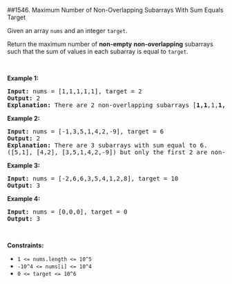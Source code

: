 ##1546. Maximum Number of Non-Overlapping Subarrays With Sum Equals Target
<p>Given an array <code>nums</code> and an integer <code><font face="monospace">target</font></code>.</p>

<p>Return the maximum number of <strong>non-empty</strong>&nbsp;<strong>non-overlapping</strong> subarrays such that the sum of values in each subarray is equal to <code><font face="monospace">target</font></code>.</p>

<p>&nbsp;</p>
<p><strong>Example 1:</strong></p>

<pre>
<strong>Input:</strong> nums = [1,1,1,1,1], target = 2
<strong>Output:</strong> 2
<strong>Explanation: </strong>There are 2 non-overlapping subarrays [<strong>1,1</strong>,1,<strong>1,1</strong>] with sum equals to target(2).
</pre>

<p><strong>Example 2:</strong></p>

<pre>
<strong>Input:</strong> nums = [-1,3,5,1,4,2,-9], target = 6
<strong>Output:</strong> 2
<strong>Explanation: </strong>There are 3 subarrays with sum equal to 6.
([5,1], [4,2], [3,5,1,4,2,-9]) but only the first 2 are non-overlapping.</pre>

<p><strong>Example 3:</strong></p>

<pre>
<strong>Input:</strong> nums = [-2,6,6,3,5,4,1,2,8], target = 10
<strong>Output:</strong> 3
</pre>

<p><strong>Example 4:</strong></p>

<pre>
<strong>Input:</strong> nums = [0,0,0], target = 0
<strong>Output:</strong> 3
</pre>

<p>&nbsp;</p>
<p><strong>Constraints:</strong></p>

<ul>
	<li><code>1 &lt;= nums.length &lt;=&nbsp;10^5</code></li>
	<li><code>-10^4 &lt;= nums[i] &lt;=&nbsp;10^4</code></li>
	<li><code>0 &lt;= target &lt;= 10^6</code></li>
</ul>
